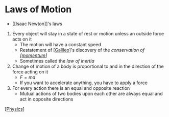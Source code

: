 # Laws of Motion

- [[Isaac Newton]]'s laws

1. Every object will stay in a state of rest or motion unless an outside force acts on it
   - The motion will have a constant speed
   - Restatement of [[Galileo]]'s discovery of the _conservation of [[momentum]]_
   - Sometimes called the _law of inertia_
2. Change of motion of a body is proportional to and in the direction of the force acting on it
   - $F = ma$
   - If you want to accelerate anything, you have to apply a force
3. For every action there is an equal and opposite reaction
   - Mutual actions of two bodies upon each other are always equal and act in opposite directions

[[Physics]]

[//begin]: # "Autogenerated link references for markdown compatibility"
[isaac-newton]: isaac-newton "Isaac Newton"
[galileo]: galileo "Galileo"
[momentum]: momentum "Momentum"
[physics]: physics "Physics"
[//end]: # "Autogenerated link references"
